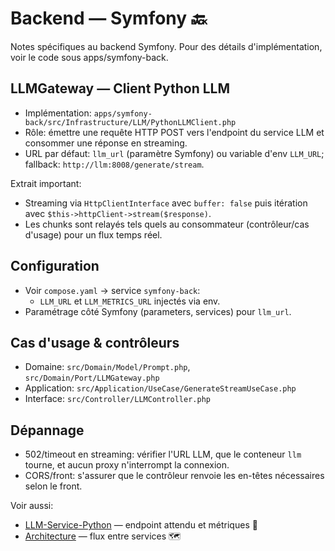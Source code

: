 # Backend — Symfony 🔙

Notes spécifiques au backend Symfony. Pour des détails d'implémentation, voir le code sous apps/symfony-back.

## LLMGateway — Client Python LLM
- Implémentation: `apps/symfony-back/src/Infrastructure/LLM/PythonLLMClient.php`
- Rôle: émettre une requête HTTP POST vers l'endpoint du service LLM et consommer une réponse en streaming.
- URL par défaut: `llm_url` (paramètre Symfony) ou variable d'env `LLM_URL`; fallback: `http://llm:8008/generate/stream`.

Extrait important:
- Streaming via `HttpClientInterface` avec `buffer: false` puis itération avec `$this->httpClient->stream($response)`.
- Les chunks sont relayés tels quels au consommateur (contrôleur/cas d'usage) pour un flux temps réel.

## Configuration
- Voir `compose.yaml` -> service `symfony-back`:
  - `LLM_URL` et `LLM_METRICS_URL` injectés via env.
- Paramétrage côté Symfony (parameters, services) pour `llm_url`.

## Cas d'usage & contrôleurs
- Domaine: `src/Domain/Model/Prompt.php`, `src/Domain/Port/LLMGateway.php`
- Application: `src/Application/UseCase/GenerateStreamUseCase.php`
- Interface: `src/Controller/LLMController.php`

## Dépannage
- 502/timeout en streaming: vérifier l'URL LLM, que le conteneur `llm` tourne, et aucun proxy n'interrompt la connexion.
- CORS/front: s'assurer que le contrôleur renvoie les en-têtes nécessaires selon le front.

Voir aussi:
- [LLM-Service-Python](LLM-Service-Python) — endpoint attendu et métriques 🧠
- [Architecture](Architecture) — flux entre services 🗺️